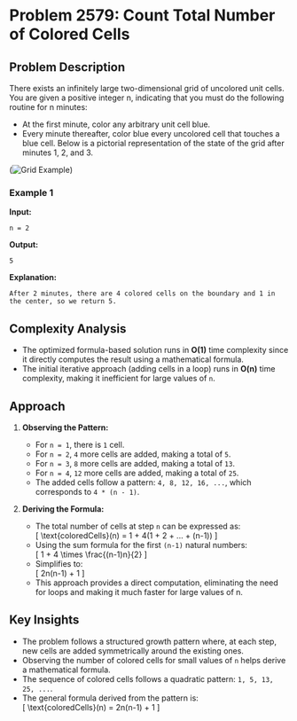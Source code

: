 # Problem 2579: Count Total Number of Colored Cells  

## Problem Description  

There exists an infinitely large two-dimensional grid of uncolored unit cells. You are given a positive integer n, indicating that you must do the following routine for n minutes:

* At the first minute, color any arbitrary unit cell blue.
* Every minute thereafter, color blue every uncolored cell that touches a blue cell.
Below is a pictorial representation of the state of the grid after minutes 1, 2, and 3.

(![Grid Example](https://assets.leetcode.com/uploads/2023/01/10/example-copy-2.png))

### Example 1  
**Input:**  
```plaintext
n = 2
```  
**Output:**  
```plaintext
5
```  
**Explanation:**  
```plaintext
After 2 minutes, there are 4 colored cells on the boundary and 1 in the center, so we return 5. 
```


## Complexity Analysis

- The optimized formula-based solution runs in **O(1)** time complexity since it directly computes the result using a mathematical formula.
- The initial iterative approach (adding cells in a loop) runs in **O(n)** time complexity, making it inefficient for large values of `n`.

## Approach

1. **Observing the Pattern:**  
   - For `n = 1`, there is `1` cell.  
   - For `n = 2`, `4` more cells are added, making a total of `5`.  
   - For `n = 3`, `8` more cells are added, making a total of `13`.  
   - For `n = 4`, `12` more cells are added, making a total of `25`.  
   - The added cells follow a pattern: `4, 8, 12, 16, ...`, which corresponds to `4 * (n - 1)`.  

2. **Deriving the Formula:**  
   - The total number of cells at step `n` can be expressed as:  
     \[
     \text{coloredCells}(n) = 1 + 4(1 + 2 + ... + (n-1))
     \]
   - Using the sum formula for the first `(n-1)` natural numbers:  
     \[
     1 + 4 \times \frac{(n-1)n}{2}
     \]
   - Simplifies to:  
     \[
     2n(n-1) + 1
     \]
   - This approach provides a direct computation, eliminating the need for loops and making it much faster for large values of n.


## Key Insights

- The problem follows a structured growth pattern where, at each step, new cells are added symmetrically around the existing ones.
- Observing the number of colored cells for small values of `n` helps derive a mathematical formula.
- The sequence of colored cells follows a quadratic pattern: `1, 5, 13, 25, ...`.
- The general formula derived from the pattern is:  
  \[
  \text{coloredCells}(n) = 2n(n-1) + 1
  \]

